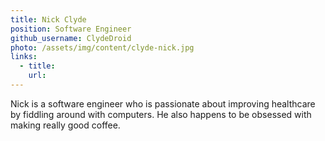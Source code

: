 ```yaml
---
title: Nick Clyde
position: Software Engineer
github_username: ClydeDroid
photo: /assets/img/content/clyde-nick.jpg
links:
  - title:
    url:
---
```


Nick is a software engineer who is passionate about improving healthcare by fiddling around with computers. He also happens to be obsessed with making really good coffee.
